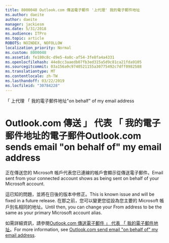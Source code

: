 ```yaml
---
title: 8000048 Outlook.com 傳送電子郵件 '上代理' 我的電子郵件地址
ms.author: daeite
author: daeite
manager: jackiesm
ms.date: 5/31/2018
ms.audience: ITPro
ms.topic: article
ROBOTS: NOINDEX, NOFOLLOW
localization_priority: Normal
ms.custom: 8000048
ms.assetid: fe180c8c-d9e5-4a8c-af54-3fe8fa4a4331
ms.openlocfilehash: 44e8cc3aaedb07fb3ed315a5d9c81ca21fda9105
ms.sourcegitcommit: 03a156a9c9740521155a30775492c7dff0982588
ms.translationtype: MT
ms.contentlocale: zh-TW
ms.lasthandoff: 03/22/2019
ms.locfileid: "30784228"
---
```

<span data-ttu-id="1b387-102">「 上代理 「 我的電子郵件地址</span><span class="sxs-lookup"><span data-stu-id="1b387-102">"on behalf" of my email address</span></span>

# <a name="outlookcom-sends-email-on-behalf-of-my-email-address"></a><span data-ttu-id="1b387-103">Outlook.com 傳送 」 代表 「 我的電子郵件地址的電子郵件</span><span class="sxs-lookup"><span data-stu-id="1b387-103">Outlook.com sends email "on behalf of" my email address</span></span>

<span data-ttu-id="1b387-104">正在傳送您的 Microsoft 帳戶代表您已連線的帳戶會顯示從傳送電子郵件。</span><span class="sxs-lookup"><span data-stu-id="1b387-104">Email sent from your connected account shows as being sent on behalf of your Microsoft account.</span></span>
  
<span data-ttu-id="1b387-105">這已知的問題，並將在日後的版本中修正。</span><span class="sxs-lookup"><span data-stu-id="1b387-105">This is known issue and will be fixed in a future release.</span></span> <span data-ttu-id="1b387-106">在那之前，您可以變更您從設為您主要的 Microsoft 帳戶別名相同的地址。</span><span class="sxs-lookup"><span data-stu-id="1b387-106">Until then, you can change your From address to be the same as your primary Microsoft account alias.</span></span>
  
<span data-ttu-id="1b387-107">如需詳細資訊，請參閱[Outlook.com 傳送電子郵件 」 代表 「 我的電子郵件地址](https://go.microsoft.com/fwlink/p/?linkid=2001600&amp;clcid=0x409)。</span><span class="sxs-lookup"><span data-stu-id="1b387-107">For more information, see [Outlook.com send email "on behalf of" my email address](https://go.microsoft.com/fwlink/p/?linkid=2001600&amp;clcid=0x409).</span></span>
  

